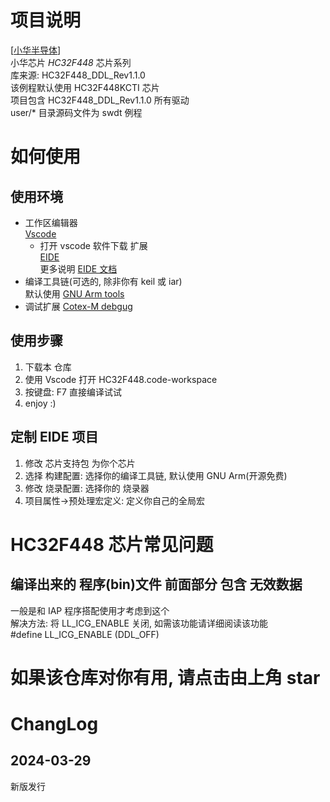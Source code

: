 # 项目说明
[[小华半导体](https://www.xhsc.com.cn/index.aspx)]  
小华芯片 *HC32F448* 芯片系列  
库来源: HC32F448_DDL_Rev1.1.0  
该例程默认使用 HC32F448KCTI 芯片  
项目包含 HC32F448_DDL_Rev1.1.0 所有驱动  
user/* 目录源码文件为 swdt 例程
# 如何使用
## 使用环境
- 工作区编辑器  
  [Vscode](https://code.visualstudio.com/)
  - 打开 vscode 软件下载 扩展  
    [EIDE](https://github.com/github0null/eide/tree/master)  
    更多说明 [EIDE 文档](https://em-ide.com/docs/intro)
- 编译工具链(可选的, 除非你有 keil 或 iar)  
  默认使用 [GNU Arm tools](https://developer.arm.com/downloads/-/gnu-rm)  
- 调试扩展
  [Cotex-M debgug](https://em-ide.com/docs/advance/debug_project)

## 使用步骤
1. 下载本 仓库
2. 使用 Vscode 打开 HC32F448.code-workspace
3. 按键盘: F7 直接编译试试
4. enjoy :)

## 定制 EIDE 项目
1. 修改 芯片支持包 为你个芯片
2. 选择 构建配置: 选择你的编译工具链, 默认使用 GNU Arm(开源免费)
3. 修改 烧录配置: 选择你的 烧录器
4. 项目属性->预处理宏定义: 定义你自己的全局宏

# HC32F448 芯片常见问题
## 编译出来的 程序(bin)文件 前面部分 包含 无效数据
一般是和 IAP 程序搭配使用才考虑到这个  
解决方法: 将 LL_ICG_ENABLE 关闭, 如需该功能请详细阅读该功能  
#define LL_ICG_ENABLE                               (DDL_OFF)

# 如果该仓库对你有用, 请点击由上角 star

# ChangLog
## 2024-03-29
新版发行